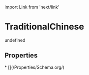import Link from 'next/link'
# TraditionalChinese

undefined

## Properties

<Grid>
* [](/Properties/Schema.org/)

</Grid>

